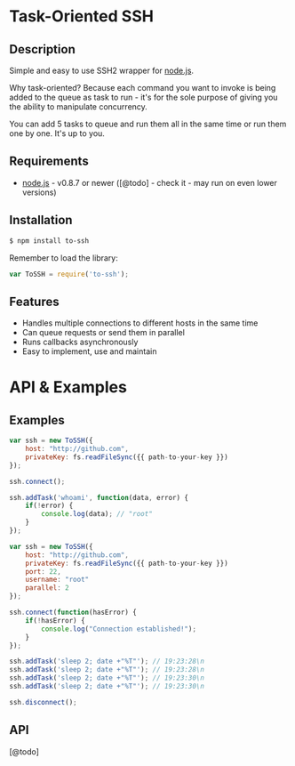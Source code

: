 # Task-Oriented SSH

## Description

Simple and easy to use SSH2 wrapper for [node.js](http://nodejs.org/).

Why task-oriented? Because each command you want to invoke is being added to the queue as task to run - it's for the sole purpose of giving you the ability to manipulate concurrency.

You can add 5 tasks to queue and run them all in the same time or run them one by one. It's up to you.


## Requirements

* [node.js](http://nodejs.org/) - v0.8.7 or newer ([@todo] - check it - may run on even lower versions)


## Installation

```bash
$ npm install to-ssh
```

Remember to load the library:

```javascript
var ToSSH = require('to-ssh');
```

## Features

* Handles multiple connections to different hosts in the same time
* Can queue requests or send them in parallel
* Runs callbacks asynchronously
* Easy to implement, use and maintain

# API & Examples

## Examples

```javascript
var ssh = new ToSSH({
	host: "http://github.com",
	privateKey: fs.readFileSync({{ path-to-your-key }})
});

ssh.connect();

ssh.addTask('whoami', function(data, error) {
	if(!error) {
		console.log(data); // "root"
	}
});
```

```javascript
var ssh = new ToSSH({
	host: "http://github.com",
	privateKey: fs.readFileSync({{ path-to-your-key }})
	port: 22,
	username: "root"
	parallel: 2
});

ssh.connect(function(hasError) {
	if(!hasError) {
		console.log("Connection established!");
	}
});

ssh.addTask('sleep 2; date +"%T"'); // 19:23:28\n
ssh.addTask('sleep 2; date +"%T"'); // 19:23:28\n
ssh.addTask('sleep 2; date +"%T"'); // 19:23:30\n
ssh.addTask('sleep 2; date +"%T"'); // 19:23:30\n

ssh.disconnect();
```

## API

[@todo]